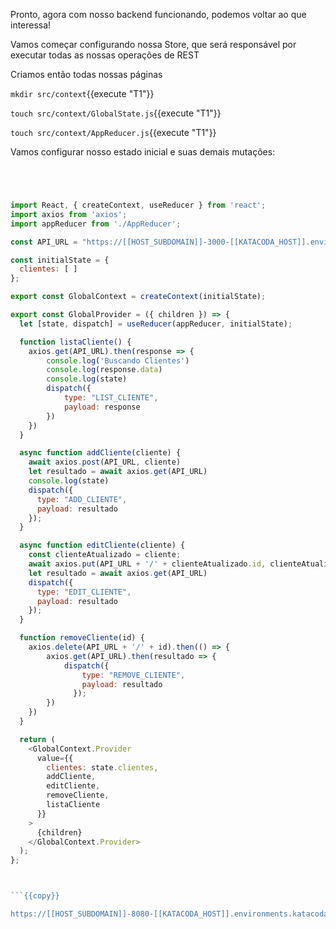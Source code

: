 Pronto, agora com nosso backend funcionando, podemos voltar ao que interessa!

Vamos começar configurando nossa Store, que será responsável por executar todas as nossas operações de REST

Criamos então todas nossas páginas

`mkdir src/context`{{execute "T1"}}

`touch src/context/GlobalState.js`{{execute "T1"}}

`touch src/context/AppReducer.js`{{execute "T1"}}

Vamos configurar nosso estado inicial e suas demais mutações:

```js




import React, { createContext, useReducer } from 'react';
import axios from 'axios';
import appReducer from './AppReducer';

const API_URL = "https://[[HOST_SUBDOMAIN]]-3000-[[KATACODA_HOST]].environments.katacoda.com/clients";

const initialState = {
  clientes: [ ]
};

export const GlobalContext = createContext(initialState);

export const GlobalProvider = ({ children }) => {
  let [state, dispatch] = useReducer(appReducer, initialState);

  function listaCliente() {
    axios.get(API_URL).then(response => {
        console.log('Buscando Clientes')
        console.log(response.data)
        console.log(state)
        dispatch({
            type: "LIST_CLIENTE",
            payload: response
        })
    })
  }

  async function addCliente(cliente) {
    await axios.post(API_URL, cliente)
    let resultado = await axios.get(API_URL)
    console.log(state)
    dispatch({
      type: "ADD_CLIENTE",
      payload: resultado
    });
  }

  async function editCliente(cliente) {
    const clienteAtualizado = cliente;
    await axios.put(API_URL + '/' + clienteAtualizado.id, clienteAtualizado)
    let resultado = await axios.get(API_URL)
    dispatch({
      type: "EDIT_CLIENTE",
      payload: resultado
    });
  }

  function removeCliente(id) {
    axios.delete(API_URL + '/' + id).then(() => {
        axios.get(API_URL).then(resultado => {
            dispatch({
                type: "REMOVE_CLIENTE",
                payload: resultado
              });
        })
    })
  }

  return (
    <GlobalContext.Provider
      value={{
        clientes: state.clientes,
        addCliente,
        editCliente,
        removeCliente,
        listaCliente
      }}
    >
      {children}
    </GlobalContext.Provider>
  );
};



```{{copy}}

https://[[HOST_SUBDOMAIN]]-8080-[[KATACODA_HOST]].environments.katacoda.com
